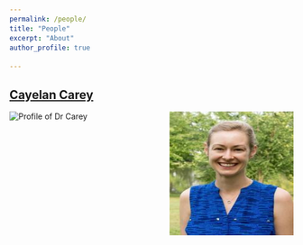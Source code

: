 ```yaml
---
permalink: /people/
title: "People"
excerpt: "About"
author_profile: true

---
```


## [Cayelan Carey](https://carey.biol.vt.edu/)
<a href="url"><img src="/images/ccc.jpg" align="right" height="220" width="220" ></a>
![Profile of Dr Carey]("/images/ccc.jpg")
